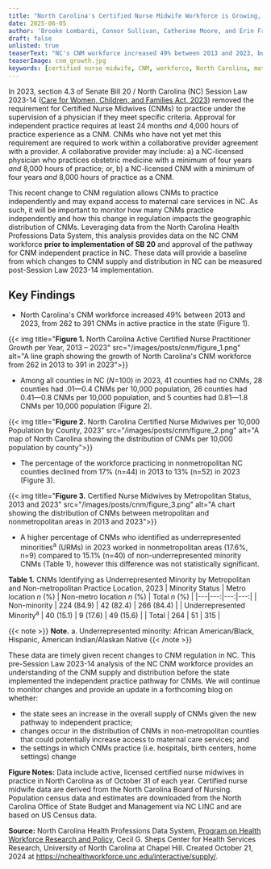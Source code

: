 ```yaml
---
title: "North Carolina's Certified Nurse Midwife Workforce is Growing, but the Workforce Remains Maldistributed"
date: 2025-06-05
author: 'Brooke Lombardi, Connor Sullivan, Catherine Moore, and Erin Fraher'
draft: false
unlisted: true
teaserText: "NC's CNM workforce increased 49% between 2013 and 2023, but geographic distribution challenges persist"
teaserImage: cnm_growth.jpg
keywords: [certified nurse midwife, CNM, workforce, North Carolina, maternal care, independent practice]
---
```


In 2023, section 4.3 of Senate Bill 20 / North Carolina (NC) Session Law 2023-14 ([Care for Women, Children, and Families Act, 2023](https://www.ncleg.gov/Sessions/2023/Bills/Senate/PDF/S20v6.pdf)) removed the requirement for Certified Nurse Midwives (CNMs) to practice under the supervision of a physician if they meet specific criteria. Approval for independent practice requires at least 24 months *and* 4,000 hours of practice experience as a CNM. CNMs who have not yet met this requirement are required to work within a collaborative provider agreement with a provider. A collaborative provider may include: a) a NC-licensed physician who practices obstetric medicine with a minimum of four years *and* 8,000 hours of practice; or, b) a NC-licensed CNM with a minimum of four years *and* 8,000 hours of practice as a CNM.

This recent change to CNM regulation allows CNMs to practice independently and may expand access to maternal care services in NC. As such, it will be important to monitor how many CNMs practice independently and how this change in regulation impacts the geographic distribution of CNMs. Leveraging data from the North Carolina Health Professions Data System, this analysis provides data on the NC CNM workforce **prior to implementation of SB 20** and approval of the pathway for CNM independent practice in NC. These data will provide a baseline from which changes to CNM supply and distribution in NC can be measured post-Session Law 2023-14 implementation.

## Key Findings

- North Carolina's CNM workforce increased 49% between 2013 and 2023, from 262 to 391 CNMs in active practice in the state (Figure 1).

{{< img title="**Figure 1.** North Carolina Active Certified Nurse Practitioner Growth per Year, 2013 – 2023" src="/images/posts/cnm/figure_1.png" alt="A line graph showing the growth of North Carolina's CNM workforce from 262 in 2013 to 391 in 2023">}}

- Among all counties in NC (*N*=100) in 2023, 41 counties had no CNMs, 28 counties had .01—0.4 CNMs per 10,000 population, 26 counties had 0.41—0.8 CNMs per 10,000 population, and 5 counties had 0.81—1.8 CNMs per 10,000 population (Figure 2).

{{< img title="**Figure 2.** North Carolina Certified Nurse Midwives per 10,000 Population by County, 2023" src="/images/posts/cnm/figure_2.png" alt="A map of North Carolina showing the distribution of CNMs per 10,000 population by county">}}

- The percentage of the workforce practicing in nonmetropolitan NC counties declined from 17% (n=44) in 2013 to 13% (n=52) in 2023 (Figure 3).

{{< img title="**Figure 3.** Certified Nurse Midwives by Metropolitan Status, 2013 and 2023"  src="/images/posts/cnm/figure_3.png" alt="A chart showing the distribution of CNMs between metropolitan and nonmetropolitan areas in 2013 and 2023">}}

- A higher percentage of CNMs who identified as underrepresented minorities<sup>a</sup> (URMs) in 2023 worked in nonmetropolitan areas (17.6%, n=9) compared to 15.1% (n=40) of non-underrepresented minority CNMs (Table 1), however this difference was not statistically significant.

**Table 1.** CNMs Identifying as Underrepresented Minority by Metropolitan and Non-metropolitan Practice Location, 2023
| Minority Status | Metro location *n* (%) | Non-metro location *n* (%) | Total *n* (%) |
|---|---:|---:|---:|
| Non-minority | 224 (84.9) | 42 (82.4) | 266 (84.4) |
| Underrepresented Minority<sup>a</sup> | 40 (15.1) | 9 (17.6) | 49 (15.6) |
| Total | 264 | 51 | 315 |

 {{< note >}}
**Note.** a. Underrepresented minority: African American/Black, Hispanic, American Indian/Alaskan Native
 {{< /note >}}

These data are timely given recent changes to CNM regulation in NC. This pre-Session Law 2023-14 analysis of the NC CNM workforce provides an understanding of the CNM supply and distribution before the state implemented the independent practice pathway for CNMs. We will continue to monitor changes and provide an update in a forthcoming blog on whether:

- the state sees an increase in the overall supply of CNMs given the new pathway to independent practice;
- changes occur in the distribution of CNMs in non-metropolitan counties that could potentially increase access to maternal care services; and
- the settings in which CNMs practice (i.e. hospitals, birth centers, home settings) change

**Figure Notes:** Data include active, licensed certified nurse midwives in practice in North Carolina as of October 31 of each year. Certified nurse midwife data are derived from the North Carolina Board of Nursing. Population census data and estimates are downloaded from the North Carolina Office of State Budget and Management via NC LINC and are based on US Census data.

**Source:** North Carolina Health Professions Data System, [Program on Health Workforce Research and Policy](http://www.shepscenter.unc.edu/programs-projects/workforce/), Cecil G. Sheps Center for Health Services Research, University of North Carolina at Chapel Hill. Created October 21, 2024 at <https://nchealthworkforce.unc.edu/interactive/supply/>.